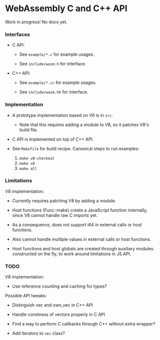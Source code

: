# WebAssembly C and C++ API 

Work in progress! No docs yet.


### Interfaces

* C API:

  * See `example/*.c` for example usages.

  * See `include/wasm.h` for interface.

* C++ API:

  * See `example/*.cc` for example usages.

  * See `include/wasm.hh` for interface.


### Implementation

* A prototype implementation based on V8 is in `src`.

  * Note that this requires adding a module to V8, so it patches V8's build file.

* C API is implemented on top of C++ API.

* See `Makefile` for build recipe. Canonical steps to run examples:

  1. `make v8-checkout`
  2. `make v8`
  3. `make all`


### Limitations

V8 implementation:

* Currently requires patching V8 by adding a module.

* Host functions (Func::make) create a JavaScript function internally, since V8 cannot handle raw C imports yet.

* As a consequence, does not support i64 in external calls or host functions.

* Also cannot handle multiple values in external calls or host functions.

* Host functions and host globals are created through auxiliary modules constructed on the fly, to work around limitations in JS API.


### TODO

V8 implementation:

  * Use reference counting and caching for types?

Possible API tweaks:

  * Distinguish vec and own_vec in C++ API

  * Handle constness of vectors properly in C API

  * Find a way to perform C callbacks through C++ without extra wrapper?

  * Add iterators to `vec` class?
